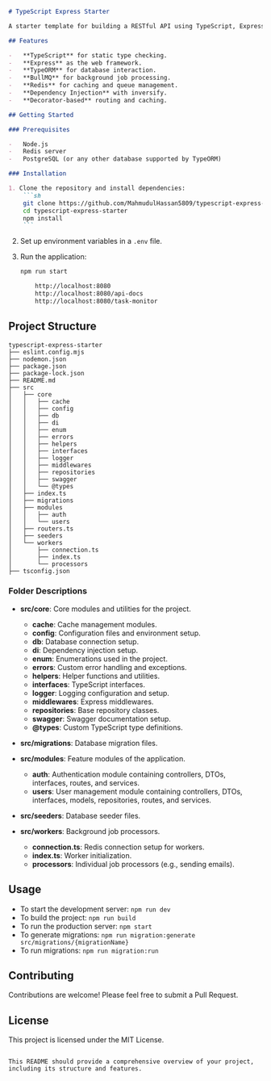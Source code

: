 ````markdown
# TypeScript Express Starter

A starter template for building a RESTful API using TypeScript, Express, TypeORM, and BullMQ for background processing. This project includes user authentication, caching, and background tasks like sending emails.

## Features

-   **TypeScript** for static type checking.
-   **Express** as the web framework.
-   **TypeORM** for database interaction.
-   **BullMQ** for background job processing.
-   **Redis** for caching and queue management.
-   **Dependency Injection** with inversify.
-   **Decorator-based** routing and caching.

## Getting Started

### Prerequisites

-   Node.js
-   Redis server
-   PostgreSQL (or any other database supported by TypeORM)

### Installation

1. Clone the repository and install dependencies:
    ```sh
    git clone https://github.com/MahmudulHassan5809/typescript-express-starter.git
    cd typescript-express-starter
    npm install
    ```
````

2. Set up environment variables in a `.env` file.

3. Run the application:

    ```sh
    npm run start
    ```

    ```sh
        http://localhost:8080
        http://localhost:8080/api-docs
        http://localhost:8080/task-monitor
    ```

## Project Structure

```
typescript-express-starter
├── eslint.config.mjs
├── nodemon.json
├── package.json
├── package-lock.json
├── README.md
├── src
│   ├── core
│   │   ├── cache
│   │   ├── config
│   │   ├── db
│   │   ├── di
│   │   ├── enum
│   │   ├── errors
│   │   ├── helpers
│   │   ├── interfaces
│   │   ├── logger
│   │   ├── middlewares
│   │   ├── repositories
│   │   ├── swagger
│   │   └── @types
│   ├── index.ts
│   ├── migrations
│   ├── modules
│   │   ├── auth
│   │   └── users
│   ├── routers.ts
│   ├── seeders
│   └── workers
│       ├── connection.ts
│       ├── index.ts
│       └── processors
├── tsconfig.json
```

### Folder Descriptions

-   **src/core**: Core modules and utilities for the project.

    -   **cache**: Cache management modules.
    -   **config**: Configuration files and environment setup.
    -   **db**: Database connection setup.
    -   **di**: Dependency injection setup.
    -   **enum**: Enumerations used in the project.
    -   **errors**: Custom error handling and exceptions.
    -   **helpers**: Helper functions and utilities.
    -   **interfaces**: TypeScript interfaces.
    -   **logger**: Logging configuration and setup.
    -   **middlewares**: Express middlewares.
    -   **repositories**: Base repository classes.
    -   **swagger**: Swagger documentation setup.
    -   **@types**: Custom TypeScript type definitions.

-   **src/migrations**: Database migration files.

-   **src/modules**: Feature modules of the application.

    -   **auth**: Authentication module containing controllers, DTOs, interfaces, routes, and services.
    -   **users**: User management module containing controllers, DTOs, interfaces, models, repositories, routes, and services.

-   **src/seeders**: Database seeder files.

-   **src/workers**: Background job processors.
    -   **connection.ts**: Redis connection setup for workers.
    -   **index.ts**: Worker initialization.
    -   **processors**: Individual job processors (e.g., sending emails).

## Usage

-   To start the development server: `npm run dev`
-   To build the project: `npm run build`
-   To run the production server: `npm start`
-   To generate migrations: `npm run migration:generate src/migrations/{migrationName}`
-   To run migrations: `npm run migration:run`

## Contributing

Contributions are welcome! Please feel free to submit a Pull Request.

## License

This project is licensed under the MIT License.

```

This README should provide a comprehensive overview of your project, including its structure and features.
```
